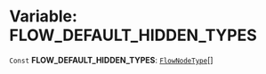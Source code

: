 # Variable: FLOW\_DEFAULT\_HIDDEN\_TYPES

`Const` **FLOW\_DEFAULT\_HIDDEN\_TYPES**: [`FlowNodeType`](/en/auto-docs/free-layout-editor/types/FlowNodeType.md)\[]
